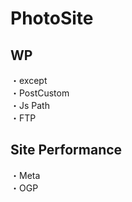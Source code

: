 # PhotoSite  

## WP  
・except                                          
・PostCustom  
・Js Path  
・FTP

## Site Performance
・Meta  
・OGP
